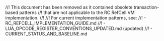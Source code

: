//! This document has been removed as it contained obsolete transaction-based patterns
//! that are not applicable to the RC RefCell VM implementation.
//! 
//! For current implementation patterns, see:
//! - RC_REFCELL_IMPLEMENTATION_GUIDE.md
//! - LUA_OPCODE_REGISTER_CONVENTIONS_UPDATED.md (updated)
//! - CURRENT_STATUS_AND_BASELINE.md